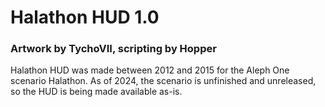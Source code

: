 Halathon HUD 1.0
================

### Artwork by TychoVII, scripting by Hopper

Halathon HUD was made between 2012 and 2015 for the Aleph One scenario Halathon. As of 2024, the scenario is unfinished and unreleased, so the HUD is being made available as-is.
